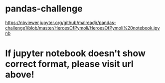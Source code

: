 # pandas-challenge
https://nbviewer.jupyter.org/github/malreadjr/pandas-challenge1/blob/master/HeroesOfPymoli/HeroesOfPymoli%20notebook.ipynb
# If jupyter notebook doesn't show correct format, please visit url above!
